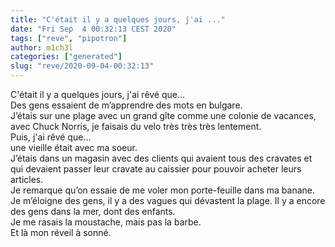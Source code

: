 ```yaml
---
title: "C'était il y a quelques jours, j'ai ..."
date: "Fri Sep  4 00:32:13 CEST 2020"
tags: ["reve", "pipotron"]
author: m1ch3l
categories: ["generated"]
slug: "reve/2020-09-04-00:32:13"
---
```


C'était il y a quelques jours, j'ai rêvé que...<br>
Des gens essaient de m’apprendre des mots en bulgare.<br>
J’étais sur une plage avec un grand gîte comme une colonie de vacances, avec Chuck Norris, je faisais du velo très très très lentement.<br>
Puis, j'ai rêvé que...<br>
une vieille était avec ma soeur.<br>
J’étais dans un magasin avec des clients qui avaient tous des cravates et qui devaient passer leur cravate au caissier pour pouvoir acheter leurs articles.<br>
Je remarque qu’on essaie de me voler mon porte-feuille dans ma banane. Je m’éloigne des gens, il y a des vagues qui dévastent la plage. Il y a encore des gens dans la mer, dont des enfants.<br>
Je me rasais la moustache, mais pas la barbe.<br>
Et là mon réveil à sonné.<br>
